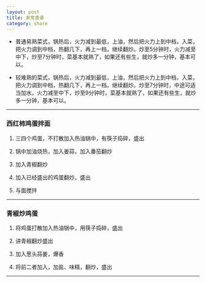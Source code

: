 ```yaml
---
layout: post
title: 家常食谱
category: share
---
```


* 普通易熟菜式，锅热后，火力减到最低，上油，然后把火力上到中档，入菜，把火力调到中档，热翻几下，再上一档，继续翻炒。炒至5分钟时，火力减至中下，炒至7分钟时，菜基本就熟了，如果还有些生，就炒多一分钟，基本可以。

* 较难熟的菜式，锅热后，火力减到最低，上油，然后把火力上到中档，入菜，把火力调到中档，热翻几下，再上一档，继续翻炒。炒至7分钟时，中途可适当加水，火力减至中下，炒至9分钟时，菜基本就熟了，如果还有些生，就炒多一分钟，基本可以。

***

### 西红柿鸡蛋拌面

1. 三四个鸡蛋，不打散加入热油锅中，有筷子捣碎，盛出

2. 锅中加油烧热，加入姜蒜，加入番茄翻炒

3. 加入青椒翻炒

4. 加入已经盛出的鸡蛋翻炒，盛出

5. 与面搅拌

***

### 青椒炒鸡蛋

1. 将鸡蛋打散加入热油锅中，用筷子捣碎，盛出

2. 讲青椒翻炒盛出

3. 加入葱头蒜姜，爆香

4. 将前二者加入，加盐、味精，翻炒，盛出

***

